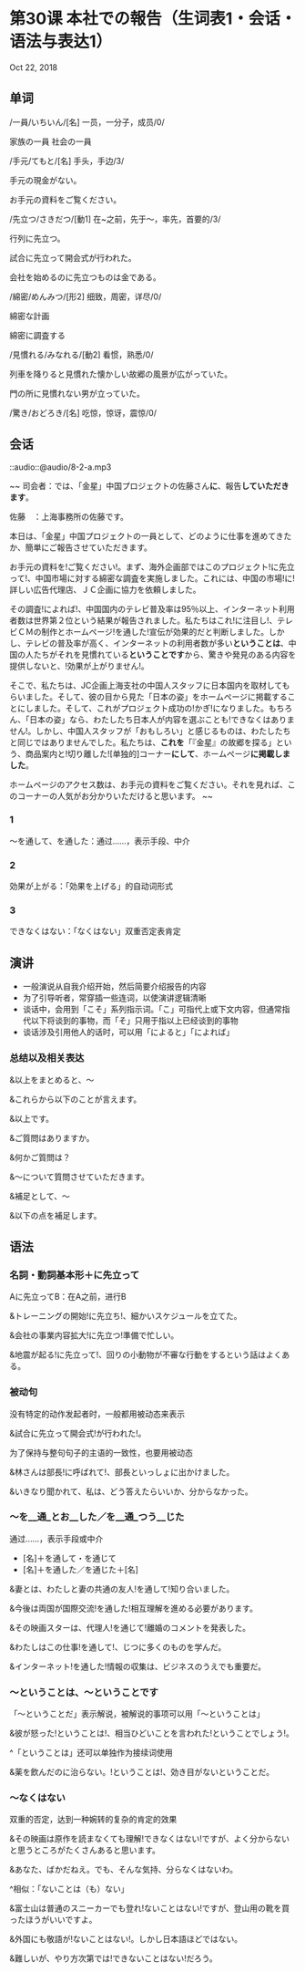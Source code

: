 # 第30课 本社での報告（生词表1・会话・语法与表达1）
Oct 22, 2018

## 单词
/一員/いちいん/[名] 一员，一分子，成员/0/

家族の一員   社会の一員

/手元/てもと/[名] 手头，手边/3/

手元の現金がない。

お手元の資料をご覧ください。

/先立つ/さきだつ/[動1] 在~之前，先于～，率先，首要的/3/

行列に先立つ。

試合に先立って開会式が行われた。

会社を始めるのに先立つものは金である。

/綿密/めんみつ/[形2] 细致，周密，详尽/0/

綿密な計画

綿密に調査する

/見慣れる/みなれる/[動2] 看惯，熟悉/0/

列車を降りると見慣れた懐かしい故郷の風景が広がっていた。

門の所に見慣れない男が立っていた。

/驚き/おどろき/[名] 吃惊，惊讶，震惊/0/

## 会话
::audio::@audio/8-2-a.mp3

~~
司会者：では、「金星」中国プロジェクトの佐藤さん**に**、報告**していただきます**。

佐藤　：上海事務所の佐藤です。

本日は、「金星」中国プロジェクトの一員として、どのように仕事を進めてきたか、簡単にご報告させていただきます。

お手元の資料を!ご覧ください!。まず、海外企画部ではこのプロジェクト!に先立って!、中国市場に対する綿密な調査を実施しました。これには、中国の市場!に!詳しい広告代理店、ＪＣ企画に協力を依頼しました。

その調査!によれば!、中国国内のテレビ普及率は95％以上、インターネット利用者数は世界第２位という結果が報告されました。私たちはこれ!に注目し!、テレビＣＭの制作とホームページ!を通した!宣伝が効果的だと判断しました。しかし、テレビの普及率が高く、インターネットの利用者数が多い**ということは**、中国の人たちがそれを見慣れている**ということです**から、驚きや発見のある内容を提供しないと、!効果が上がりません!。

そこで、私たちは、JC企画上海支社の中国人スタッフに日本国内を取材してもらいました。そして、彼の目から見た「日本の姿」をホームページに掲載することにしました。そして、これがプロジェクト成功の!かぎ!になりました。もちろん、「日本の姿」なら、わたしたち日本人が内容を選ぶことも!できなくはありません!。しかし、中国人スタッフが「おもしろい」と感じるものは、わたしたちと同じではありませんでした。私たちは、**これを**「『金星』の故郷を探る」という、商品案内と!切り離した![单独的]コーナー**にして**、ホームぺージ**に掲載しました**。

ホームページのアクセス数は、お手元の資料をご覧ください。それを見れば、このコーナーの人気がお分かりいただけると思います。
~~

### 1
～を通して、を通した：通过……，表示手段、中介

### 2
効果が上がる：「効果を上げる」的自动词形式

### 3
できなくはない：「なくはない」双重否定表肯定

## 演讲
- 一般演说从自我介绍开始，然后简要介绍报告的内容
- 为了引导听者，常穿插一些连词，以使演讲逻辑清晰
- 谈话中，会用到「こそ」系列指示词。「こ」可指代上或下文内容，但通常指代以下将谈到的事物，而「そ」只用于指以上已经谈到的事物
- 谈话涉及引用他人的话时，可以用「によると」「によれば」

### 总结以及相关表达
&以上をまとめると、～

&これらから以下のことが言えます。

&以上です。

&ご質問はありますか。

&何かご質問は？

&～について質問させていただきます。

&補足として、～

&以下の点を補足します。

## 语法
### 名詞・動詞基本形＋に先立って
Aに先立ってB：在A之前，进行B

&トレーニングの開始!に先立ち!、細かいスケジュールを立てた。

&会社の事業内容拡大!に先立つ!準備で忙しい。

&地震が起る!に先立って!、回りの小動物が不審な行動をするという話はよくある。

### 被动句
没有特定的动作发起者时，一般都用被动态来表示

&試合に先立って開会式!が行われた!。

为了保持与整句句子的主语的一致性，也要用被动态

&林さんは部長!に呼ばれて!、部長といっしょに出かけました。

&いきなり聞かれて、私は、どう答えたらいいか、分からなかった。

### ～を__通_とお__した／を__通_つう__じた
通过……，表示手段或中介

- [名]＋を通して・を通じて
- [名]＋を通した／を通じた＋[名]

&妻とは、わたしと妻の共通の友人!を通して!知り合いました。

&今後は両国が国際交流!を通した!相互理解を進める必要があります。

&その映画スターは、代理人!を通じて!離婚のコメントを発表した。

&わたしはこの仕事!を通して!、じつに多くのものを学んだ。

&インターネット!を通した!情報の収集は、ビジネスのうえでも重要だ。

### ～ということは、～ということです
「～ということだ」表示解说，被解说的事项可以用「～ということは」

&彼が怒った!ということは!、相当ひどいことを言われた!ということでしょう!。

^「ということは」还可以单独作为接续词使用

&薬を飲んだのに治らない。!ということは!、効き目がないということだ。

### ～なくはない
双重的否定，达到一种婉转的复杂的肯定的效果

&その映画は原作を読まなくても理解!できなくはない!ですが、よく分からないと思うところがたくさんあると思います。

&あなた、ばかだねえ。でも、そんな気持、分らなくはないわ。

^相似：「ないことは（も）ない」

&富士山は普通のスニーカーでも登れ!ないことはない!ですが、登山用の靴を買ったほうがいいですよ。

&外国にも敬語が!ないことはない!。しかし日本語ほどではない。

&難しいが、やり方次第では!できないことはない!だろう。
